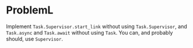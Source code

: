 # ProblemL

Implement `Task.Supervisor.start_link` without using `Task.Supervisor`, and
`Task.async` and `Task.await` without using `Task`. You can, and probably
should, use `Supervisor`.
